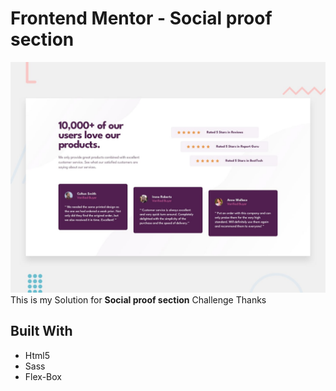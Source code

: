 # Frontend Mentor - Social proof section

![Design preview for the Social proof section coding challenge](./design/desktop-preview.jpg)
This is my Solution for **Social proof section** Challenge Thanks

## Built With
- Html5
- Sass 
- Flex-Box